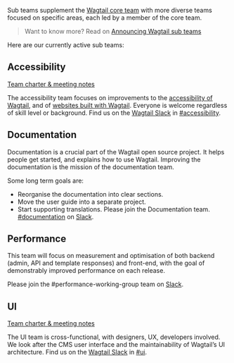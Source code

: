 Sub teams supplement the [Wagtail core team](https://github.com/wagtail/wagtail/wiki/Wagtail-core-team) with more diverse teams focused on specific areas, each led by a member of the core team.

> Want to know more? Read on [Announcing Wagtail sub teams](https://wagtail.io/blog/announcing-wagtail-sub-teams/)

Here are our currently active sub teams:

## Accessibility

[Team charter & meeting notes](https://github.com/wagtail/wagtail/wiki/Accessibility-team)

The accessibility team focuses on improvements to the [accessibility of Wagtail](https://docs.wagtail.io/en/stable/contributing/developing.html#accessibility-targets), and of [websites built with Wagtail](https://docs.wagtail.io/en/latest/advanced_topics/accessibility_considerations.html). Everyone is welcome regardless of skill level or background. Find us on the [Wagtail Slack](https://github.com/wagtail/wagtail/wiki/Slack) in [#accessibility](https://app.slack.com/client/T0K33F93J/CB7L6L5S6).

## Documentation

Documentation is a crucial part of the Wagtail open source project. It helps people get started, and explains how to use Wagtail. Improving the documentation is the mission of the documentation team.

Some long term goals are:

- Reorganise the documentation into clear sections.
- Move the user guide into a separate project.
- Start supporting translations.
Please join the Documentation team. [#documentation](https://app.slack.com/client/T0K33F93J/C0152QK6PC6) on [Slack](https://github.com/wagtail/wagtail/wiki/Slack).

## Performance

This team will focus on measurement and optimisation of both backend (admin, API and template responses) and front-end, with the goal of demonstrably improved performance on each release.

Please join the #performance-working-group team on [Slack](https://github.com/wagtail/wagtail/wiki/Slack).

## UI

[Team charter & meeting notes](https://github.com/wagtail/wagtail/wiki/UI-team)

The UI team is cross-functional, with designers, UX, developers involved. We look after the CMS user interface and the maintainability of Wagtail’s UI architecture. Find us on the [Wagtail Slack](https://github.com/wagtail/wagtail/wiki/Slack) in [#ui](https://app.slack.com/client/T0K33F93J/C0P6APKH9).